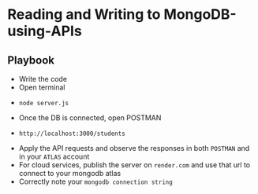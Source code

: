 # Reading and Writing to MongoDB-using-APIs

## Playbook
* Write the code
* Open terminal
*     node server.js
* Once the DB is connected, open POSTMAN
*     http://localhost:3000/students
* Apply the API requests and observe the responses in both `POSTMAN` and in your `ATLAS` account
* For cloud services, publish the server on `render.com` and use that url to connect to your mongodb atlas
* Correctly note your `mongodb connection string`
